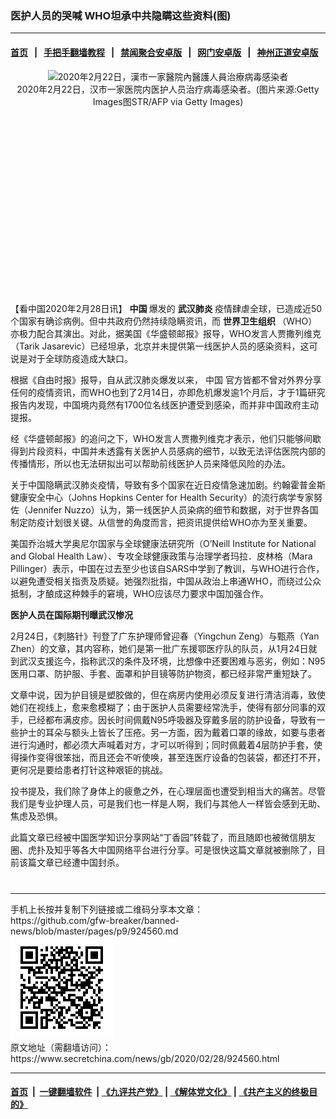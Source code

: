 ### 医护人员的哭喊 WHO坦承中共隐瞒这些资料(图)
------------------------

#### [首页](https://github.com/gfw-breaker/banned-news/blob/master/README.md) &nbsp;&nbsp;|&nbsp;&nbsp; [手把手翻墙教程](https://github.com/gfw-breaker/guides/wiki) &nbsp;&nbsp;|&nbsp;&nbsp; [禁闻聚合安卓版](https://github.com/gfw-breaker/bn-android) &nbsp;&nbsp;|&nbsp;&nbsp; [网门安卓版](https://github.com/oGate2/oGate) &nbsp;&nbsp;|&nbsp;&nbsp; [神州正道安卓版](https://github.com/SzzdOgate/update) 



<div class="article_right" style="fone-color:#000">
 <p style="text-align: center;">
  <img alt="2020年2月22日，漢市一家醫院內醫護人員治療病毒感染者" src="//img3.secretchina.com/pic/2020/2-26/p2635511a320336748-ss.jpg" style="height:337px; width:600px"/>
  <br>
   2020年2月22日，汉市一家医院内医护人员治疗病毒感染者。(图片来源:Getty Images图STR/AFP via Getty Images)
   <span id="hideid" name="hideid" style="color:red;display:none;">
    <span href="https://www.secretchina.com">
    </span>
   </span>
  </br>
 </p>
 <div id="txt-mid1-t21-2017">
  <ins class="adsbygoogle" data-ad-client="ca-pub-1276641434651360" data-ad-slot="2451032099" style="display:inline-block;width:336px;height:280px">
  </ins>
  <div id="SC-22xxx">
  </div>
 </div>
 <p>
  【看中国2020年2月28日讯】
  <strong>
   中国
  </strong>
  爆发的
  <strong>
   <span href="https://www.secretchina.com/news/gb/tag/武汉肺炎" target="_blank">
    武汉肺炎
   </span>
  </strong>
  疫情肆虐全球，已造成近50个国家有确诊病例。但中共政府仍然持续隐瞒资讯，而
  <strong>
   世界卫生组织
  </strong>
  （WHO）亦极力配合其演出。对此，据美国《华盛顿邮报》报导，WHO发言人贾撒列维克（Tarik Jasarevic）已经坦承，北京并未提供第一线医护人员的感染资料，这可说是对于全球防疫造成大缺口。
  <span id="hideid" name="hideid" style="color:red;display:none;">
   <span href="https://www.secretchina.com">
   </span>
  </span>
 </p>
 <p>
  根据《自由时报》报导，自从武汉肺炎爆发以来，
  <span href="https://www.secretchina.com/news/gb/tag/中国" target="_blank">
   中国
  </span>
  官方皆都不曾对外界分享任何的疫情资讯，而WHO也到了2月14日，亦即危机爆发逾1个月后，才于1篇研究报告内发现，中国境内竟然有1700位名线医护遭受到感染，而并非中国政府主动提报。
 </p>
 <p>
  经《华盛顿邮报》的追问之下，WHO发言人贾撒列维克才表示，他们只能够间歇得到片段资料，中国并未透露有关医护人员感病的细节，以致无法评估医院内部的传播情形，所以也无法研拟出可以帮助前线医护人员来降低风险的办法。
 </p>
 <p>
  关于中国隐瞒武汉肺炎疫情，导致有多个国家在近日疫情急速加剧。约翰霍普金斯健康安全中心（Johns Hopkins Center for Health Security）的流行病学专家努佐（Jennifer Nuzzo）认为，第一线医护人员染病的细节和数据，对于世界各国制定防疫计划很关键。从信誉的角度而言，把资讯提供给WHO亦为至关重要。
 </p>
 <p>
  美国乔治城大学奥尼尔国家与全球健康法研究所（O’Neill Institute for National and Global Health Law）、专攻全球健康政策与治理学者玛拉．皮林格（Mara Pillinger）表示，中国在过去至少也该自SARS中学到了教训，与WHO进行合作，以避免遭受相关指责及质疑。她强烈批指，中国从政治上串通WHO，而绕过公众抵制，才酿成这种棘手的窘境，WHO应该尽力要求中国加强合作。
 </p>
 <p>
  <strong>
   医护人员在国际期刊曝武汉惨况
  </strong>
 </p>
 <p>
  2月24日，《刺胳针》刊登了广东护理师曾迎春（Yingchun Zeng）与甄燕（Yan Zhen）的文章，其内容称，她们是第一批广东援鄂医疗队的队员，从1月24日就到武汉支援迄今，指称武汉的条件及环境，比想像中还要困难与恶劣，例如：N95医用口罩、防护服、手套、面罩和护目镜等防护物资，都已经非常严重短缺了。
 </p>
 <p>
  文章中说，因为护目镜是塑胶做的，但在病房内使用必须反复进行清洁消毒，致使她们在视线上，愈来愈模糊了；由于医护人员需要经常洗手，使得有部分同事的双手，已经都布满皮疹。因长时间佩戴N95呼吸器及穿戴多层的防护设备，导致有一些护士的耳朵与额头上皆长了压疮。另一方面，因为戴着口罩的缘故，如要与患者进行沟通时，都必须大声喊着对方，才可以听得到；同时佩戴着4层防护手套，使得操作变得很笨拙，而且还会不听使唤，甚至连医疗设备的包装袋，都还打不开，更何况是要给患者打针这种艰钜的挑战。
 </p>
 <p>
  投书提及，我们除了身体上的疲惫之外，在心理层面也遭受到相当大的痛苦。尽管我们是专业护理人员，可是我们也一样是人啊，我们与其他人一样皆会感到无助、焦虑及恐惧。
 </p>
 <p>
  此篇文章已经被中国医学知识分享网站“丁香园”转载了，而且随即也被微信朋友圈、虎扑及知乎等各大中国网络平台进行分享。可是很快这篇文章就被删除了，目前该篇文章已经遭中国封杀。
  <center>
   <div>
    <div id="txt-mid2-t22-2017" style="display: block;  max-height: 351px;  overflow: hidden;">
     <div id="SC-21xxx">
     </div>
     <ins class="adsbygoogle" data-ad-client="ca-pub-1276641434651360" data-ad-format="auto" data-ad-slot="4301710469" data-full-width-responsive="true" style="display:block">
     </ins>
    </div>
   </div>
  </center>
  <div style="padding-top:12px;">
  </div>
 </p>
</div>

<hr/>
手机上长按并复制下列链接或二维码分享本文章：<br/>
https://github.com/gfw-breaker/banned-news/blob/master/pages/p9/924560.md <br/>
<a href='https://github.com/gfw-breaker/banned-news/blob/master/pages/p9/924560.md'><img src='https://github.com/gfw-breaker/banned-news/blob/master/pages/p9/924560.md.png'/></a> <br/>
原文地址（需翻墙访问）：https://www.secretchina.com/news/gb/2020/02/28/924560.html


------------------------
#### [首页](https://github.com/gfw-breaker/banned-news/blob/master/README.md) &nbsp;|&nbsp; [一键翻墙软件](https://github.com/gfw-breaker/nogfw/blob/master/README.md) &nbsp;| [《九评共产党》](https://github.com/gfw-breaker/9ping.md/blob/master/README.md#九评之一评共产党是什么) | [《解体党文化》](https://github.com/gfw-breaker/jtdwh.md/blob/master/README.md) | [《共产主义的终极目的》](https://github.com/gfw-breaker/gczydzjmd.md/blob/master/README.md)


<img src='http://gfw-breaker.win/banned-news/pages/p9/924560.md' width='0px' height='0px'/>